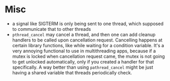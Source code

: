 # Misc

* a signal like SIGTERM is only being sent to one thread, which supposed to communicate that to other threads
* `pthread_cancel` may cancel a thread, and then one can add cleanup handlers to be called upon cancellation request. Cancelling happens at certain library functions, like while waiting for a condition variable.
  It's a very annoying functional to use in multithreading apps, because if a mutex is locked when cancellation request came, the mutex is not going to get unlocked automatically, only if you created a handler for that specifically.
  A way better than using `pathread_cancel` might be just having a shared variable that threads periodically check.
